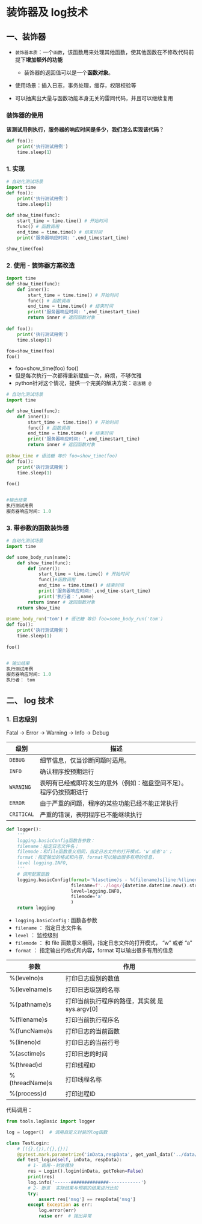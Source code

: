 # 装饰器及 log技术

## 一、装饰器

-   `装饰器本质`：一个`函数`，该函数用来处理其他函数，使其他函数在不修改代码前提下**增加额外的功能**
    -   装饰器的返回值可以是一个**函数对象**。

-   使用场景：插入日志，事务处理，缓存，权限校验等

-   可以抽离出大量与函数功能本身无关的雷同代码，并且可以继续复用

### 装饰器的使用

**该测试用例执行，服务器的响应时间是多少，我们怎么实现该代码**？  

```python
def foo():
    print('执行测试用例')
    time.sleep(1）
```

### 1. 实现

```python
# 自动化测试场景
import time
def foo():
    print('执行测试用例')
    time.sleep(1)
    
def show_time(func):
	start_time = time.time() # 开始时间
	func() # 函数调用
	end_time = time.time() # 结束时间
	print('服务器响应时间: ',end_timestart_time)

show_time(foo)
```

### 2. 使用 - 装饰器方案改造

```python
import time
def show_time(func):
    def inner():
        start_time = time.time() # 开始时间
        func() # 函数调用
        end_time = time.time() # 结束时间
        print('服务器响应时间: ',end_timestart_time)
        return inner # 返回函数对象
    
def foo():
	print('执行测试用例')
	time.sleep(1)
    
foo=show_time(foo)
foo()
```

-   foo=show_time(foo) foo()
-   但是每次执行一次都得重新赋值一次，麻烦，不够优雅
-   python针对这个情况，提供一个完美的解决方案：`语法糖 @`  

```python
# 自动化测试场景
import time

def show_time(func):
    def inner():
        start_time = time.time() # 开始时间
        func() # 函数调用
        end_time = time.time() # 结束时间
        print('服务器响应时间: ',end_timestart_time)
        return inner # 返回函数对象
    
@show_time # 语法糖 等价 foo=show_time(foo)
def foo():
	print('执行测试用例')
	time.sleep(1)
    
foo()


#输出结果
执行测试用例
服务器响应时间: 1.0
```

### 3. 带参数的函数装饰器

```python
# 自动化测试场景
import time

def some_body_run(name):
    def show_time(func):
        def inner():
            start_time = time.time() # 开始时间
            func()#函数调用
            end_time = time.time() # 结束时间
            print('服务器响应时间:',end_time-start_time)
            print('执行者：',name)
        return inner # 返回函数对象
    return show_time
                  
@some_body_run('tom') # 语法糖 等价 foo=some_body_run('tom')
def foo():
	print('执行测试用例')
	time.sleep(1)
    
foo()


# 输出结果
执行测试用例
服务器响应时间: 1.0
执行者： tom
```

## 二、 log 技术

### 1. 日志级别

 Fatal -> Error -> Warning -> Info -> Debug

| 级别    | 描述                |
| ---------- | ------------------------------------------------------------ |
| `DEBUG`    | 细节信息，仅当诊断问题时适用。                               |
| `INFO`     | 确认程序按预期运行                                           |
| `WARNING`  | 表明有已经或即将发生的意外（例如：磁盘空间不足）。程序仍按预期进行 |
| `ERROR`    | 由于严重的问题，程序的某些功能已经不能正常执行               |
| `CRITICAL` | 严重的错误，表明程序已不能继续执行                           |

```python
def logger():
    '''
    logging.basicConfig函数各参数：
    filename：指定日志文件名；
    filemode：和file函数意义相同，指定日志文件的打开模式，'w'或者'a'；
    format：指定输出的格式和内容，format可以输出很多有用的信息，
    level logging.INFO,
    '''
    # 调用配置函数
    logging.basicConfig(format='%(asctime)s - %(filename)s[line:%(lineno)d] - %(levelname)s:%(message)s',
                        filename=f'../logs/{datetime.datetime.now().strftime("%Y_%m_%d %H-%M-%S")}.log',
                        level=logging.INFO,
                        filemode='a'
                        )
    return logging
```

-   `logging.basicConfig` : 函数各参数
-   `filename` ： 指定日志文件名
-   `level` ： 监控级别
-   `filemode` ： 和 file 函数意义相同，指定日志文件的打开模式， “w” 或者 “a”
-   `format` ： 指定输出的格式和内容，format 可以输出很多有用的信息

| 参数            | 作用                                         |
| --------------- | -------------------------------------------- |
| %(levelno)s     | 打印日志级别的数值                           |
| %(levelname)s   | 打印日志级别的名称                           |
| %(pathname)s    | 打印当前执行程序的路径，其实就 是sys.argv[0] |
| %(filename)s    | 打印当前执行程序名                           |
| %(funcName)s    | 打印日志的当前函数                           |
| %(lineno)d      | 打印日志的当前行号                           |
| %(asctime)s     | 打印日志的时间                               |
| %(thread)d      | 打印线程ID                                   |
| % (threadName)s | 打印线程名称                                 |
| %(process)d     | 打印进程ID                                   |

代码调用：

```python
from tools.logBasic import logger

log = logger()  # 调用自定义封装的log函数

class TestLogin:
    # [({},{}),({},{})]
    @pytest.mark.parametrize('inData,respData', get_yaml_data('../data/data.yaml'))
    def test_login(self, inData, respData):
        # 1- 调用--封装模块
        res = Login().login(inData, getToken=False)
        print(res)
        log.info('------##############------------')
        # 2- 断言  实际结果与预期的结果进行比较
        try:
            assert res['msg'] == respData['msg']
        except Exception as err:
            log.error(err)  
            raise err  # 抛出异常
```

